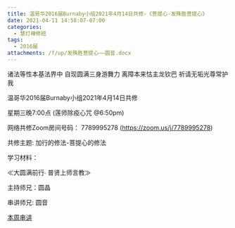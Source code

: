 ```yaml
---
title: 温哥华2016届Burnaby小组2021年4月14日共修-《菩提心-发殊胜菩提心》
date: 2021-04-11 14:58:07-07:00
categories:
  - 慧灯禅修班
tags:
  - 2016届
attachments: /f/up/发殊胜菩提心——圆音.docx
---
```

诸法等性本基法界中 自现圆满三身游舞力 离障本来怙主龙钦巴 祈请无垢光尊常护我

温哥华2016届Burnaby小组2021年4月14日共修 

星期三晚7:00点 (莲师除疫心咒 @6:50pm)

网络共修Zoom房间号码： 7789995278 (<https://zoom.us/j/7789995278>)

共修主题: 加行的修法-菩提心的修法


学习材料：

≪大圆满前行∙ 普贤上师言教≫ 　


主持师兄：圆晶

串讲师兄: 圆音

[本周串讲](https://hdvblob.blob.core.windows.net/hdv/f/up/发殊胜菩提心——圆音.docx)
